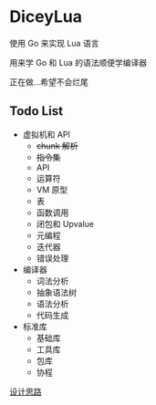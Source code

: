 # DiceyLua

使用 Go 来实现 Lua 语言

用来学 Go 和 Lua 的语法顺便学编译器

正在做...希望不会烂尾

## Todo List

- 虚拟机和 API
  - ~~chunk 解析~~
  - ~~指令集~~
  - API
  - 运算符
  - VM 原型
  - 表
  - 函数调用
  - 闭包和 Upvalue
  - 元编程
  - 迭代器
  - 错误处理
- 编译器
  - 词法分析
  - 抽象语法树
  - 语法分析
  - 代码生成
- 标准库
  - 基础库
  - 工具库
  - 包库
  - 协程

[设计思路](./Document/DiceyLua.md)